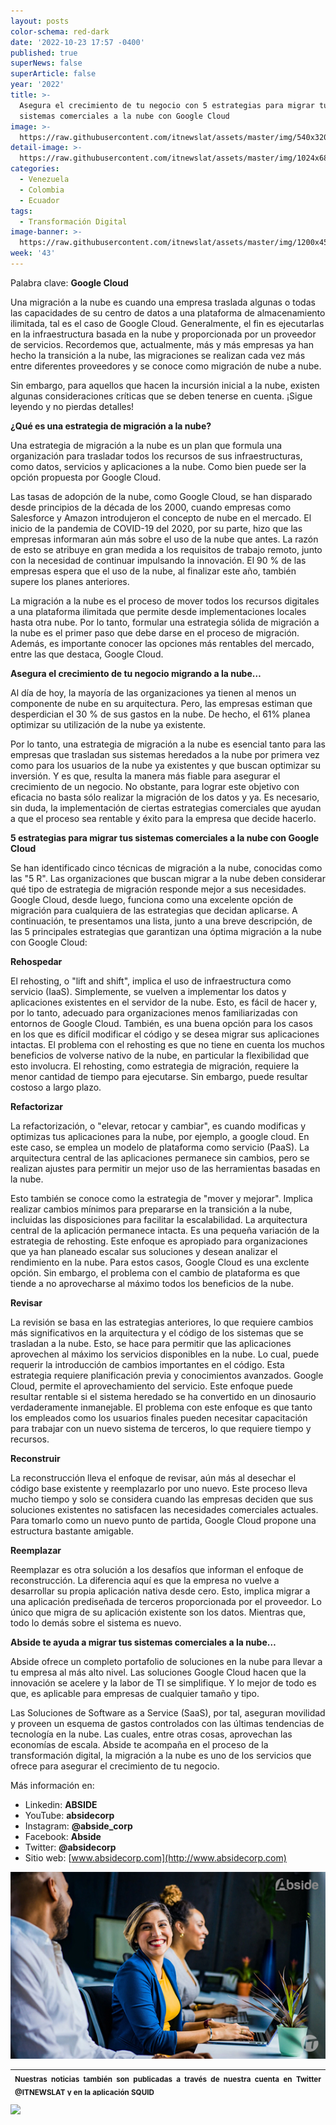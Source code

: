 ```yaml
---
layout: posts
color-schema: red-dark
date: '2022-10-23 17:57 -0400'
published: true
superNews: false
superArticle: false
year: '2022'
title: >-
  Asegura el crecimiento de tu negocio con 5 estrategias para migrar tus
  sistemas comerciales a la nube con Google Cloud
image: >-
  https://raw.githubusercontent.com/itnewslat/assets/master/img/540x320/Abside-Cloud-SAP-p.jpg
detail-image: >-
  https://raw.githubusercontent.com/itnewslat/assets/master/img/1024x680/Abside-Cloud-SAP-g.jpg
categories:
  - Venezuela
  - Colombia
  - Ecuador
tags:
  - Transformación Digital
image-banner: >-
  https://raw.githubusercontent.com/itnewslat/assets/master/img/1200x450/Abside-Cloud.jpg
week: '43'
---
```

Palabra clave: **Google Cloud**

Una migración a la nube es cuando una empresa traslada algunas o todas las capacidades de su centro de datos a una plataforma de almacenamiento ilimitada, tal es el caso de Google Cloud. Generalmente, el fin es ejecutarlas en la infraestructura basada en la nube y proporcionada por un proveedor de servicios. Recordemos que, actualmente, más y más empresas ya han hecho la transición a la nube, las migraciones se realizan cada vez más entre diferentes proveedores y se conoce como migración de nube a nube. 

Sin embargo, para aquellos que hacen la incursión inicial a la nube, existen algunas consideraciones críticas que se deben tenerse en cuenta. ¡Sigue leyendo y no pierdas detalles!

**¿Qué es una estrategia de migración a la nube?**

Una estrategia de migración a la nube es un plan que formula una organización para trasladar todos los recursos de sus infraestructuras, como datos, servicios y aplicaciones a la nube. Como bien puede ser la opción propuesta por Google Cloud.

Las tasas de adopción de la nube, como Google Cloud, se han disparado desde principios de la década de los 2000, cuando empresas como Salesforce y Amazon introdujeron el concepto de nube en el mercado. El inicio de la pandemia de COVID-19 del 2020, por su parte, hizo que las empresas informaran aún más sobre el uso de la nube que antes. La razón de esto se atribuye en gran medida a los requisitos de trabajo remoto, junto con la necesidad de continuar impulsando la innovación. El 90 % de las empresas espera que el uso de la nube, al finalizar este año, también supere los planes anteriores.

La migración a la nube es el proceso de mover todos los recursos digitales a una plataforma ilimitada que permite desde implementaciones locales hasta otra nube. Por lo tanto, formular una estrategia sólida de migración a la nube es el primer paso que debe darse en el proceso de migración. Además, es importante conocer las opciones más rentables del mercado, entre las que destaca, Google Cloud.

**Asegura el crecimiento de tu negocio migrando a la nube…**

Al día de hoy, la mayoría de las organizaciones ya tienen al menos un componente de nube en su arquitectura. Pero, las empresas estiman que desperdician el 30 % de sus gastos en la nube. De hecho, el 61% planea optimizar su utilización de la nube ya existente.

Por lo tanto, una estrategia de migración a la nube es esencial tanto para las empresas que trasladan sus sistemas heredados a la nube por primera vez como para los usuarios de la nube ya existentes y que buscan optimizar su inversión. Y es que, resulta la manera más fiable para asegurar el crecimiento de un negocio. 
No obstante, para lograr este objetivo con eficacia no basta sólo realizar la migración de los datos y ya. Es necesario, sin duda, la implementación de ciertas estrategias comerciales que ayudan a que el proceso sea rentable y éxito para la empresa que decide hacerlo.

**5 estrategias para migrar tus sistemas comerciales a la nube con Google Cloud**

Se han identificado cinco técnicas de migración a la nube, conocidas como las "5 R". Las organizaciones que buscan migrar a la nube deben considerar qué tipo de estrategia de migración responde mejor a sus necesidades. Google Cloud, desde luego, funciona como una excelente opción de migración para cualquiera de las estrategias que decidan aplicarse. A continuación, te presentamos una lista, junto a una breve descripción,  de las 5 principales estrategias que garantizan una óptima migración a la nube con Google Cloud: 

**Rehospedar**

El rehosting, o "lift and shift", implica el uso de infraestructura como servicio (IaaS). Simplemente, se vuelven a implementar los datos y aplicaciones existentes en el servidor de la nube. Esto, es fácil de hacer y, por lo tanto, adecuado para organizaciones menos familiarizadas con entornos de Google Cloud. También, es una buena opción para los casos en los que es difícil modificar el código y se desea migrar sus aplicaciones intactas. El problema con el rehosting es que no tiene en cuenta los muchos beneficios de volverse nativo de la nube, en particular la flexibilidad que esto involucra. El rehosting, como estrategia de migración, requiere la menor cantidad de tiempo para ejecutarse. Sin embargo, puede resultar costoso a largo plazo.

**Refactorizar**

La refactorización, o "elevar, retocar y cambiar", es cuando modificas y optimizas tus aplicaciones para la nube, por ejemplo, a google cloud. En este caso, se emplea un modelo de plataforma como servicio (PaaS). La arquitectura central de las aplicaciones permanece sin cambios, pero se realizan ajustes para permitir un mejor uso de las herramientas basadas en la nube.

Esto también se conoce como la estrategia de "mover y mejorar". Implica realizar cambios mínimos para prepararse en la transición a la nube, incluidas las disposiciones para facilitar la escalabilidad. La arquitectura central de la aplicación permanece intacta. Es una pequeña variación de la estrategia de rehosting. Este enfoque es apropiado para organizaciones que ya han planeado escalar sus soluciones y desean analizar el rendimiento en la nube. Para estos casos, Google Cloud es una exclente opción. Sin embargo, el problema con el cambio de plataforma es que tiende a no aprovecharse al máximo todos los beneficios de la nube.

**Revisar**

La revisión se basa en las estrategias anteriores, lo que requiere cambios más significativos en la arquitectura y el código de los sistemas que se trasladan a la nube. Esto, se hace para permitir que las aplicaciones aprovechen al máximo los servicios disponibles en la nube. Lo cual, puede requerir la introducción de cambios importantes en el código. Esta estrategia requiere planificación previa y conocimientos avanzados. Google Cloud, permite el aprovechamiento del servicio. Este enfoque puede resultar rentable si el sistema heredado se ha convertido en un dinosaurio verdaderamente inmanejable. El problema con este enfoque es que tanto los empleados como los usuarios finales pueden necesitar capacitación para trabajar con un nuevo sistema de terceros, lo que requiere tiempo y recursos.

**Reconstruir**

La reconstrucción lleva el enfoque de revisar, aún más al desechar el código base existente y reemplazarlo por uno nuevo. Este proceso lleva mucho tiempo y solo se considera cuando las empresas deciden que sus soluciones existentes no satisfacen las necesidades comerciales actuales. Para tomarlo como un nuevo punto de partida, Google Cloud propone una estructura bastante amigable.

**Reemplazar**

Reemplazar es otra solución a los desafíos que informan el enfoque de reconstrucción. La diferencia aquí es que la empresa no vuelve a desarrollar su propia aplicación nativa desde cero. Esto, implica migrar a una aplicación prediseñada de terceros proporcionada por el proveedor. Lo único que migra de su aplicación existente son los datos. Mientras que, todo lo demás sobre el sistema es nuevo. 

**Abside te ayuda a migrar tus sistemas comerciales a la nube…**

Abside ofrece un completo portafolio de soluciones en la nube para llevar a tu empresa al más alto nivel. Las soluciones Google Cloud hacen que la innovación se acelere y la labor de TI se simplifique. Y lo mejor de todo es que, es aplicable para empresas de cualquier tamaño y tipo.

Las Soluciones de Software as a Service (SaaS), por tal, aseguran movilidad y proveen un esquema de gastos controlados con las últimas tendencias de tecnología en la nube. Las cuales, entre otras cosas, aprovechan las economías de escala. Abside te acompaña en el proceso de la transformación digital, la migración a la nube es uno de los servicios que ofrece para asegurar el crecimiento de tu negocio. 

Más información en:

- Linkedin: **ABSIDE**
- YouTube: **absidecorp**
- Instagram: **@abside_corp**
- Facebook: **Abside**
- Twitter: **@absidecorp**
- Sitio web: [www.absidecorp.com](http://www.absidecorp.com)

![](https://raw.githubusercontent.com/itnewslat/assets/master/img/540x320/Abside-Cloud-SAP-p.jpg)

<table style="height: 42px;" width="569">
<tbody>
<tr>
<td style="text-align: justify;"><sub><strong>Nuestras noticias también son publicadas a través de nuestra cuenta en Twitter <a href="https://twitter.com/itnewslat?lang=es">@ITNEWSLAT</a> y en la aplicación <a href="https://squidapp.co/en/">SQUID</a></strong></sub></td>
</tr>
</tbody>
</table>

<img src="https://tracker.metricool.com/c3po.jpg?hash=56f88a41e39ab42c063cc51676587a04"/>
